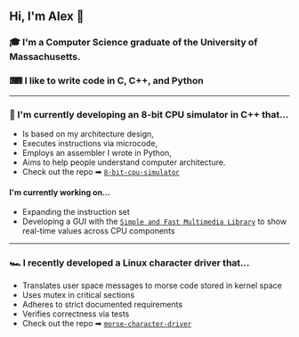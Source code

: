 ## Hi, I'm Alex 👋

### 🎓 I'm a Computer Science graduate of the University of Massachusetts.

### ⌨ I like to write code in C, C++, and Python  
***
### 🎱 I'm currently developing an 8-bit CPU simulator in C++ that...
- Is based on my architecture design,
- Executes instructions via microcode,
- Employs an assembler I wrote in Python,
- Aims to help people understand computer architecture.
- Check out the repo ➡  [`8-bit-cpu-simulator`](https://github.com/ascheufele/8-bit-cpu-simulator#readme)
#### I'm currently working on...
* Expanding the instruction set
* Developing a GUI with the [`Simple and Fast Multimedia Library`](https://www.sfml-dev.org/) to show real-time values across CPU components
***
### 🏎 I recently developed a Linux character driver that...
- Translates user space messages to morse code stored in kernel space
- Uses mutex in critical sections
- Adheres to strict documented requirements
- Verifies correctness via tests
- Check out the repo ➡  [`morse-character-driver`](https://github.com/ascheufele/morse-character-driver)


<!--
**ascheufele/ascheufele** is a ✨ _special_ ✨ repository because its `README.md` (this file) appears on your GitHub profile.

Here are some ideas to get you started:

- 🔭 I’m currently working on ...
- 🌱 I’m currently learning ...
- 👯 I’m looking to collaborate on ...
- 🤔 I’m looking for help with ...
- 💬 Ask me about ...
- 📫 How to reach me: ...
- 😄 Pronouns: ...
- ⚡ Fun fact: ...
-->

